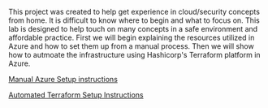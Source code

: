 This project was created to help get experience in cloud/security concepts from home. It is difficult to know where to begin and what to focus on. This lab is designed to help touch on many concepts in a safe environment and affordable practice. First we will begin explaining the resources utilized in Azure and how to set them up from a manual process. Then we will show how to autmoate the infrastructure using Hashicorp's Terraform platform in Azure.

[Manual Azure Setup instructions](Documentation/Manual_Azure_Instructions.md)

[Automated Terraform Setup Instructions](Documentation/Terraform_Instruction.md)
